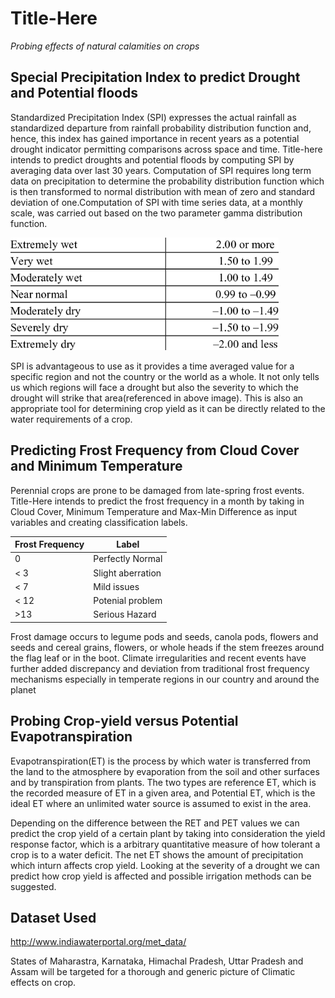 # Title-Here
*Probing effects of natural calamities on crops*


## Special Precipitation Index to predict Drought and Potential floods
Standardized Precipitation Index (SPI) expresses the actual rainfall as standardized departure from rainfall probability distribution function and, hence, this index has gained importance in recent years as a potential drought indicator permitting comparisons across space and time. Title-here intends to predict droughts and potential floods by computing SPI by averaging data over last 30 years. Computation of SPI requires long term data on precipitation to determine the probability distribution function which is then transformed to normal distribution with mean of zero and standard deviation of one.Computation of SPI with time series data, at a monthly scale, was carried out based on the two parameter gamma distribution function.

<img src="https://github.com/AbhilashRN/Title-Here/blob/master/spi%20index%20table.png" height="180" weight="240">

SPI is advantageous to use as it provides a time averaged value for a specific region and not the country or the world as a whole. It not only tells us which regions will face a drought but also the severity to which the drought will strike that area(referenced in above image). This is also an appropriate tool for determining crop yield as it can be directly related to the water requirements of a crop.


## Predicting Frost Frequency from Cloud Cover and Minimum Temperature 
Perennial crops are prone to be damaged from late-spring frost events. Title-Here intends to predict the frost frequency in a month by taking in Cloud Cover, Minimum Temperature and Max-Min Difference as input variables and creating classification labels.

| Frost Frequency  | Label |
| --------- |--------- |
| 0 | Perfectly Normal   |
| < 3 | Slight aberration  |
| < 7 | Mild issues  |
| < 12 | Potenial problem  |
| >13 | Serious Hazard |

Frost damage occurs to legume pods and seeds, canola pods, flowers and seeds and cereal grains, flowers, or whole heads if the stem freezes around the flag leaf or in the boot. Climate irregularities and recent events have further added discrepancy and deviation from traditional frost frequency mechanisms especially in temperate regions in our country and around the planet

## Probing Crop-yield versus Potential Evapotranspiration
Evapotranspiration(ET) is the process by which water is transferred from the land to the atmosphere by evaporation from the soil and other surfaces and by transpiration from plants. The two types are reference ET, which is the recorded measure of ET in a given area, and Potential ET, which is the ideal ET where an unlimited water source is assumed to exist in the area.

Depending on the difference between the RET and PET values we can predict the crop yield of a certain plant by taking into consideration the yield response factor, which is a arbitrary quantitative measure of how tolerant a crop is to a water deficit. The net ET shows the amount of precipitation which inturn affects crop yield. Looking at the severity of a drought we can predict how crop yield is affected and possible irrigation methods can be suggested.


## Dataset Used 
http://www.indiawaterportal.org/met_data/

States of Maharastra, Karnataka, Himachal Pradesh, Uttar Pradesh and Assam will be targeted for a thorough and generic picture of Climatic effects on crop.
